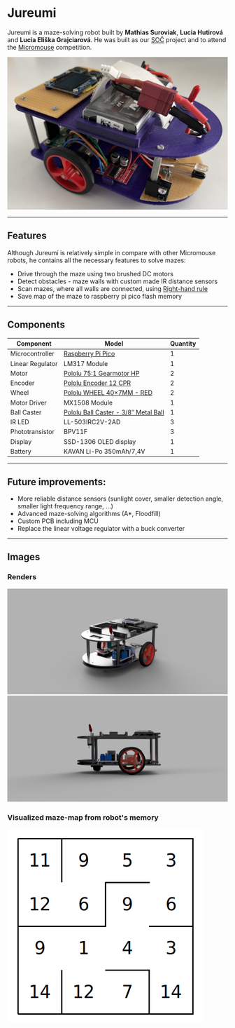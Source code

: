 # Jureumi

Jureumi is a maze-solving robot built by **Mathias Suroviak**, **Lucia Hutirová** and **Lucia Eliška Grajciarová**. He was built as our [SOČ](https://siov.sk/sutaze/stredoskolska-odborna-cinnost/) project and to attend the [Micromouse](https://en.wikipedia.org/wiki/Micromouse) competition.

![SideTop Render of Jureumi](Images/Jureumi.jpg)

***

## Features
Although Jureumi is relatively simple in compare with other Micromouse robots, he contains all the necessary features to solve mazes:
- Drive through the maze using two brushed DC motors
- Detect obstacles - maze walls with custom made IR distance sensors
- Scan mazes, where all walls are connected, using [Right-hand rule](https://en.wikipedia.org/wiki/Maze-solving_algorithm#Hand_On_Wall_Rule)
- Save map of the maze to raspberry pi pico flash memory

***

## Components

| Component | Model | Quantity |
| --------- | ------ | -------- |
| Microcontroller | [Raspberry Pi Pico](https://www.raspberrypi.com/products/raspberry-pi-pico/) | 1 |
| Linear Regulator | LM317 Module | 1 |
| Motor | [Pololu 75:1 Gearmotor HP](https://www.pololu.com/product/2215) | 2 |
| Encoder | [Pololu Encoder 12 CPR](https://www.pololu.com/product/4761)| 2 |
| Wheel | [Pololu WHEEL 40×7MM - RED](https://www.pololu.com/product/1453) | 2 |
| Motor Driver | MX1508 Module | 1 |
| Ball Caster | [Pololu Ball Caster - 3/8″ Metal Ball](https://www.pololu.com/product/951) | 1 |
| IR LED | LL-503IRC2V-2AD | 3 |
| Phototransistor | BPV11F | 3 |
| Display | SSD-1306 OLED display | 1 |
| Battery | KAVAN Li-Po 350mAh/7,4V | 1 |

***

## Future improvements:
- More reliable distance sensors (sunlight cover, smaller detection angle, smaller light frequency range, ...)
- Advanced maze-solving algorithms (A*, Floodfill)
- Custom PCB including MCU
- Replace the linear voltage regulator with a buck converter

***

## Images
### Renders

![SideTop View Render of Jureumi](Images/Renders/SideTopView.png)
![Left View Render of Jureumi](Images/Renders/LeftView.png)

### Visualized maze-map from robot's memory
![SideTop View Render of Jureumi](Images/MazeInMemory.png)
